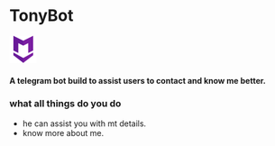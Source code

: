 
# TonyBot

![click on the logo to talk to Tony](https://github.com/adam-p/markdown-here/raw/master/src/common/images/icon48.png "hey,there")

<h4>A telegram bot build to assist users to contact and know me better.</h4>
<h3>what all things do you do</h3>

- he can assist you with mt details.
- know more about me.



